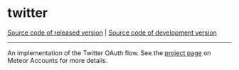 # twitter
[Source code of released version](https://github.com/meteor/meteor/tree/master/packages/twitter) | [Source code of development version](https://github.com/meteor/meteor/tree/devel/packages/twitter)
***

An implementation of the Twitter OAuth flow. See the [project
page](https://www.meteor.com/accounts) on Meteor Accounts for more
details.